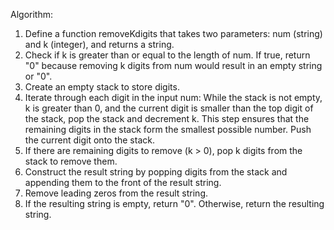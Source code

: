 Algorithm:

1. Define a function removeKdigits that takes two parameters: num (string) and k (integer), and returns a string.
2. Check if k is greater than or equal to the length of num. If true, return "0" because removing k digits from num would result in an empty string or "0".
3. Create an empty stack to store digits.
4. Iterate through each digit in the input num:
While the stack is not empty, k is greater than 0, and the current digit is smaller than the top digit of the stack, pop the stack and decrement k. This step ensures that the remaining digits in the stack form the smallest possible number.
Push the current digit onto the stack.
5. If there are remaining digits to remove (k > 0), pop k digits from the stack to remove them.
6. Construct the result string by popping digits from the stack and appending them to the front of the result string.
7. Remove leading zeros from the result string.
8. If the resulting string is empty, return "0". Otherwise, return the resulting string.


